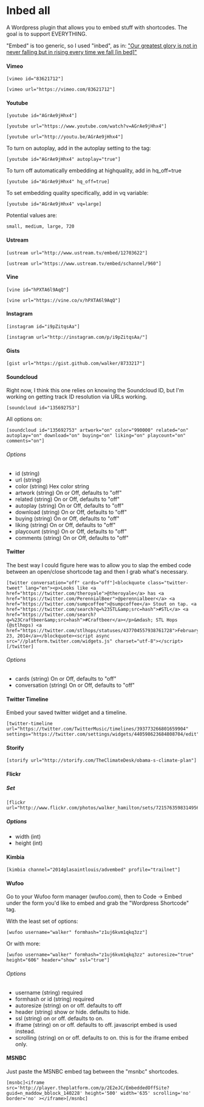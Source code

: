 Inbed all
===================

A Wordpress plugin that allows you to embed stuff with shortcodes. The goal is to support EVERYTHING.

"Embed" is too generic, so I used "inbed", as in: ["Our greatest glory is not in never falling but in rising every time we fall [in bed]"](http://en.wikipedia.org/wiki/Fortune_cookie#In_popular_culture)

#### Vimeo

    [vimeo id="83621712"]

    [vimeo url="https://vimeo.com/83621712"]

#### Youtube

    [youtube id="AGrAe9jHhx4"]

    [youtube url="https://www.youtube.com/watch?v=AGrAe9jHhx4"]

    [youtube url="http://youtu.be/AGrAe9jHhx4"]

To turn on autoplay, add in the autoplay setting to the tag:

    [youtube id="AGrAe9jHhx4" autoplay="true"]

To turn off automatically embedding at highquality, add in hq_off=true

    [youtube id="AGrAe9jHhx4" hq_off=true]

To set embedding quality specifically, add in vq variable:

    [youtube id="AGrAe9jHhx4" vq=large]

Potential values are:

    small, medium, large, 720


#### Ustream

    [ustream url="http://www.ustream.tv/embed/12703622"]
    
    [ustream url="https://www.ustream.tv/embed/schannel/960"]

#### Vine

    [vine id="hPXTA6l9AqQ"]

    [vine url="https://vine.co/v/hPXTA6l9AqQ"]

#### Instagram

    [instagram id="i9pZitqsAa"]

    [instagram url="http://instagram.com/p/i9pZitqsAa/"]

#### Gists

    [gist url="https://gist.github.com/walker/8733217"]

#### Soundcloud

Right now, I think this one relies on knowing the Soundcloud ID, but I'm working on getting track ID resolution via URLs working.

    [soundcloud id="135692753"]

All options on:

    [soundcloud id="135692753" artwork="on" color="990000" related="on" autoplay="on" download="on" buying="on" liking="on" playcount="on" comments="on"]

###### Options

* id (string)
* url (string)
* color (string) Hex color string
* artwork (string) On or Off, defaults to "off"
* related (string) On or Off, defaults to "off"
* autoplay (string) On or Off, defaults to "off"
* download (string) On or Off, defaults to "off"
* buying (string) On or Off, defaults to "off"
* liking (string) On or Off, defaults to "off"
* playcount (string) On or Off, defaults to "off"
* comments (string) On or Off, defaults to "off"

#### Twitter

The best way I could figure here was to allow you to slap the embed code between an open/close shortcode tag and then I grab what's necessary.

    [twitter conversation="off" cards="off"]<blockquote class="twitter-tweet" lang="en"><p>Looks like <a href="https://twitter.com/theroyale">@theroyale</a> has <a href="https://twitter.com/PerennialBeer">@perennialbeer</a> <a href="https://twitter.com/sumpcoffee">@sumpcoffee</a> Stout on tap. <a href="https://twitter.com/search?q=%23STL&amp;src=hash">#STL</a> <a href="https://twitter.com/search?q=%23Craftbeer&amp;src=hash">#Craftbeer</a></p>&mdash; STL Hops (@stlhops) <a href="https://twitter.com/stlhops/statuses/437704557938761728">February 23, 2014</a></blockquote><script async src="//platform.twitter.com/widgets.js" charset="utf-8"></script>[/twitter]

###### Options

* cards (string) On or Off, defaults to "off"
* conversation (string) On or Off, defaults to "off"

#### Twitter Timeline

Embed your saved twitter widget and a timeline.

    [twitter-timeline url="https://twitter.com/TwitterMusic/timelines/393773266801659904" settings="https://twitter.com/settings/widgets/440598623684808704/edit"]

#### Storify

    [storify url="http://storify.com/TheClimateDesk/obama-s-climate-plan"]

#### Flickr

##### Set

    [flickr url="http://www.flickr.com/photos/walker_hamilton/sets/72157635983149564/"]

##### Options

* width (int)
* height (int)


#### Kimbia

    [kimbia channel="2014glasaintlouis/advembed" profile="trailnet"]

#### Wufoo

Go to your Wufoo form manager (wufoo.com), then to Code -> Embed under the form you'd like to embed and grab the "Wordpress Shortcode" tag.

With the least set of options:

    [wufoo username="walker" formhash="z1uj6kvm1qkq3zz"]

Or with more:

    [wufoo username="walker" formhash="z1uj6kvm1qkq3zz" autoresize="true" height="606" header="show" ssl="true"]

###### Options

* username (string) required
* formhash or id (string) required
* autoresize (string) on or off. defaults to off
* header (string) show or hide. defaults to hide.
* ssl (string)  on or off. defaults to on.
* iframe (string) on or off. defaults to off. javascript embed is used instead.
* scrolling (string) on or off. defaults to on. this is for the iframe embed only.

#### MSNBC

Just paste the MSNBC embed tag between the "msnbc" shortcodes.

    [msnbc]<iframe src='http://player.theplatform.com/p/2E2eJC/EmbeddedOffSite?guid=n_maddow_bblock_140228' height='500' width='635' scrolling='no' border='no' ></iframe>[/msnbc]
